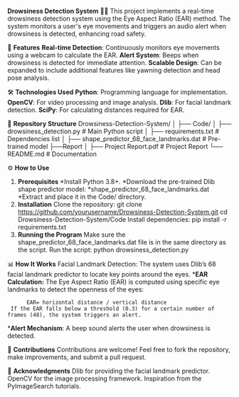 **Drowsiness Detection System** 🚗💤
  This project implements a real-time drowsiness detection system using the Eye Aspect Ratio (EAR) method. The system monitors a user's eye movements and triggers an audio alert when drowsiness is detected, enhancing road safety.

🚀 **Features**
**Real-time Detection**: Continuously monitors eye movements using a webcam to calculate the EAR.
**Alert System**: Beeps when drowsiness is detected for immediate attention.
**Scalable Design**: Can be expanded to include additional features like yawning detection and head pose analysis.

🛠️ **Technologies Used**
**Python**: Programming language for implementation.
**OpenCV**: For video processing and image analysis.
**Dlib**: For facial landmark detection.
**SciPy**: For calculating distances required for EAR.

📂 **Repository Structure**
Drowsiness-Detection-System/
│
├── Code/
│   ├── drowsiness_detection.py                 # Main Python script
│   ├── requirements.txt                        # Dependencies list
│   ├── shape_predictor_68_face_landmarks.dat   # Pre-trained model
├──Report
│   ├── Project Report.pdf                      # Project Report
└──   README.md                                 # Documentation

⚙️ **How to Use**
1. **Prerequisites**
  *Install Python 3.8+.
  *Download the pre-trained Dlib shape predictor model:
  *shape_predictor_68_face_landmarks.dat  
  *Extract and place it in the Code/ directory.
2. **Installation**
Clone the repository:
    git clone https://github.com/yourusername/Drowsiness-Detection-System.git
    cd Drowsiness-Detection-System/Code
Install dependencies:
    pip install -r requirements.txt
3. **Running the Program**
    Make sure the shape_predictor_68_face_landmarks.dat file is in the same directory as the script.
    Run the script:
      python drowsiness_detection.py
   
📊 **How It Works**
Facial Landmark Detection:
The system uses Dlib’s 68 facial landmark predictor to locate key points around the eyes.
  ***EAR Calculation:**
    The Eye Aspect Ratio (EAR) is computed using specific eye landmarks to detect the openness of the eyes:

          EAR= horizontal distance / vertical distance​
     If the EAR falls below a threshold (0.3) for a certain number of frames (48), the system triggers an alert.
  ***Alert Mechanism**:
    A beep sound alerts the user when drowsiness is detected.
  
🤝 **Contributions**
  Contributions are welcome! Feel free to fork the repository, make improvements, and submit a pull request.

🌟 **Acknowledgments**
  Dlib for providing the facial landmark predictor.
  OpenCV for the image processing framework.
  Inspiration from the PyImageSearch tutorials.

